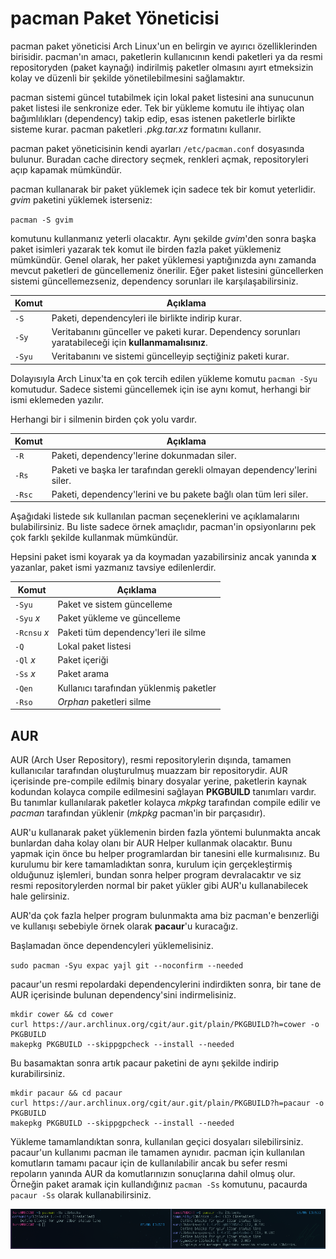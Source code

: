 # pacman Paket Yöneticisi

pacman paket yöneticisi Arch Linux'un en belirgin ve ayırıcı özelliklerinden birisidir. pacman'ın amacı, paketlerin kullanıcının kendi paketleri ya da resmi repositoryden (paket kaynağı) indirilmiş paketler olmasını ayırt etmeksizin kolay ve düzenli bir şekilde yönetilebilmesini sağlamaktır. 

pacman sistemi güncel tutabilmek için lokal paket listesini ana sunucunun paket listesi ile senkronize eder. Tek bir yükleme komutu ile ihtiyaç olan bağımlılıkları (dependency) takip edip, esas istenen paketlerle birlikte sisteme kurar. pacman paketleri _.pkg.tar.xz_ formatını kullanır.

pacman paket yöneticisinin kendi ayarları `/etc/pacman.conf` dosyasında bulunur. Buradan cache directory seçmek, renkleri açmak, repositoryleri açıp kapamak mümkündür. 

pacman kullanarak bir paket yüklemek için sadece tek bir komut yeterlidir. _gvim_ paketini yüklemek isterseniz:

`pacman -S gvim`

komutunu kullanmanız yeterli olacaktır. Aynı şekilde _gvim_'den sonra başka paket isimleri yazarak tek komut ile birden fazla paket yüklemeniz mümkündür. Genel olarak, her paket yüklemesi yaptığınızda aynı zamanda mevcut paketleri de güncellemeniz önerilir. Eğer paket listesini güncellerken sistemi güncellemezseniz, dependency sorunları ile karşılaşabilirsiniz.

| Komut  | Açıklama                                                                                                 |
| -      | -                                                                                                        |
| `-S`   | Paketi, dependencyleri ile birlikte indirip kurar.                                                       |
| `-Sy`  | Veritabanını günceller ve paketi kurar. Dependency sorunları yaratabileceği için  __kullanmamalısınız__. |
| `-Syu` | Veritabanını ve sistemi güncelleyip seçtiğiniz paketi kurar.                                             |

Dolayısıyla Arch Linux'ta en çok tercih edilen  yükleme komutu `pacman -Syu ` komutudur. Sadece sistemi güncellemek için ise aynı komut, herhangi bir  ismi eklemeden yazılır. 

Herhangi bir i silmenin birden çok yolu vardır.

| Komut  | Açıklama                                                                |
| -      | -                                                                       |
| `-R`   | Paketi, dependency'lerine dokunmadan siler.                             |
| `-Rs`  | Paketi ve başka ler tarafından gerekli olmayan dependency'lerini siler. |
| `-Rsc` | Paketi, dependency'lerini ve bu pakete bağlı olan tüm leri siler.       |

Aşağıdaki listede sık kullanılan pacman seçeneklerini ve açıklamalarını bulabilirsiniz. Bu liste sadece örnek amaçlıdır, pacman'in opsiyonlarını pek çok farklı şekilde kullanmak mümkündür. 

Hepsini paket ismi koyarak ya da koymadan yazabilirsiniz ancak yanında __x__ yazanlar, paket ismi yazmanız tavsiye edilenlerdir.

| Komut        | Açıklama                                |
| -            | -                                       |
| `-Syu`       | Paket ve sistem güncelleme              |
| `-Syu` _x_   | Paket yükleme ve güncelleme             |
| `-Rcnsu` _x_ | Paketi tüm dependency'leri ile silme    |
| `-Q`         | Lokal paket listesi                     |
| `-Ql` _x_    | Paket içeriği                           |
| `-Ss` _x_    | Paket arama                             |
| `-Qen`       | Kullanıcı tarafından yüklenmiş paketler |
| `-Rso`       | _Orphan_ paketleri silme                |

## AUR

AUR (Arch User Repository), resmi repositorylerin dışında, tamamen kullanıcılar tarafından oluşturulmuş muazzam bir repositorydir. AUR içerisinde pre-compile edilmiş binary dosyalar yerine, paketlerin kaynak kodundan kolayca compile edilmesini sağlayan __PKGBUILD__ tanımları vardır. Bu tanımlar kullanılarak paketler kolayca _mkpkg_ tarafından compile edilir ve _pacman_ tarafından yüklenir (_mkpkg_ pacman'in bir parçasıdır). 

AUR'u kullanarak paket yüklemenin birden fazla yöntemi bulunmakta ancak bunlardan daha kolay olanı bir AUR Helper kullanmak olacaktır. Bunu yapmak için önce bu helper programlardan bir tanesini elle kurmalısınız. Bu kurulumu bir kere tamamladıktan sonra, kurulum için gerçekleştirmiş olduğunuz işlemleri, bundan sonra helper program devralacaktır ve siz resmi repositorylerden normal bir paket yükler gibi AUR'u kullanabilecek hale gelirsiniz.

AUR'da çok fazla helper program bulunmakta ama biz pacman'e benzerliği ve kullanışı sebebiyle örnek olarak __pacaur__'u kuracağız.

Başlamadan önce dependencyleri yüklemelisiniz. 

`sudo pacman -Syu expac yajl git --noconfirm --needed`

pacaur'un resmi repolardaki dependencylerini indirdikten sonra, bir tane de AUR içerisinde bulunan dependency'sini indirmelisiniz.

```
mkdir cower && cd cower
curl https://aur.archlinux.org/cgit/aur.git/plain/PKGBUILD?h=cower -o PKGBUILD
makepkg PKGBUILD --skippgpcheck --install --needed
```
Bu basamaktan sonra artık pacaur paketini de aynı şekilde indirip kurabilirsiniz.

```
mkdir pacaur && cd pacaur
curl https://aur.archlinux.org/cgit/aur.git/plain/PKGBUILD?h=pacaur -o PKGBUILD
makepkg PKGBUILD --skippgpcheck --install --needed
```
Yükleme tamamlandıktan sonra, kullanılan geçici dosyaları silebilirsiniz. pacaur'un kullanımı pacman ile tamamen aynıdır. pacman için kullanılan komutların tamamı pacaur için de kullanılabilir ancak bu sefer resmi repoların yanında AUR da komutlarınızın sonuçlarına dahil olmuş olur. Örneğin paket aramak için kullandığınız `pacman -Ss` komutunu, pacaurda `pacaur -Ss` olarak kullanabilirsiniz.

![](a14.png)
